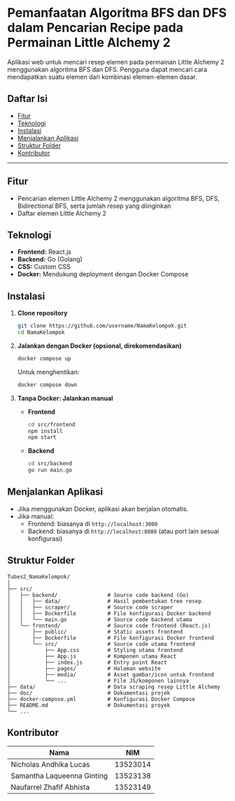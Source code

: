 # Pemanfaatan Algoritma BFS dan DFS dalam Pencarian Recipe pada Permainan Little Alchemy 2

Aplikasi web untuk mencari resep elemen pada permainan Little Alchemy 2 menggunakan algoritma BFS dan DFS. Pengguna dapat mencari cara mendapatkan suatu elemen dari kombinasi elemen-elemen dasar.

## Daftar Isi

- [Fitur](#fitur)
- [Teknologi](#teknologi)
- [Instalasi](#instalasi)
- [Menjalankan Aplikasi](#menjalankan-aplikasi)
- [Struktur Folder](#struktur-folder)
- [Kontributor](#kontributor)
---

## Fitur

- Pencarian elemen Little Alchemy 2 menggunakan algoritma BFS, DFS, Bidirectional BFS, serta jumlah resep yang diinginkan
- Daftar elemen Little Alchemy 2

## Teknologi

- **Frontend:** React.js
- **Backend:** Go (Golang)
- **CSS:** Custom CSS
- **Docker:** Mendukung deployment dengan Docker Compose

## Instalasi

1. **Clone repository**
    ```bash
    git clone https://github.com/username/NamaKelompok.git
    cd NamaKelompok
    ```

2. **Jalankan dengan Docker (opsional, direkomendasikan)**
    ```bash
    docker compose up
    ```
    Untuk menghentikan:
    ```bash
    docker compose down
    ```

3. **Tanpa Docker: Jalankan manual**
    - **Frontend**
        ```bash
        cd src/frontend
        npm install
        npm start
        ```
    - **Backend**
        ```bash
        cd src/backend
        go run main.go
        ```

## Menjalankan Aplikasi

- Jika menggunakan Docker, aplikasi akan berjalan otomatis.
- Jika manual:
    - Frontend: biasanya di `http://localhost:3000`
    - Backend: biasanya di `http://localhost:8080` (atau port lain sesuai konfigurasi)

## Struktur Folder

```
Tubes2_NamaKelompok/
│
├── src/
│   ├── backend/                # Source code backend (Go)
│   │   ├── data/               # Hasil pembentukan tree resep
│   │   ├── scraper/            # Source code scraper
│   │   ├── Dockerfile          # File konfigurasi Docker backend
│   │   └── main.go             # Source code backend utama
│   └── frontend/               # Source code frontend (React.js)
│       ├── public/             # Static assets frontend
│       ├── Dockerfile          # File konfigurasi Docker frontend
│       └── src/                # Source code utama frontend
│           ├── App.css         # Styling utama frontend
│           ├── App.js          # Komponen utama React
│           ├── index.js        # Entry point React
│           ├── pages/          # Halaman website
│           ├── media/          # Asset gambar/icon untuk frontend
│           └── ...             # File JS/komponen lainnya
├── data/                       # Data scraping resep Little Alchemy
├── doc/                        # Dokumentasi projek
├── docker-compose.yml          # Konfigurasi Docker Compose
├── README.md                   # Dokumentasi proyek
└── ...
```

## Kontributor

| Nama                          | NIM        |
|-------------------------------|------------|
| Nicholas Andhika Lucas        | 13523014   |
| Samantha Laqueenna Ginting    | 13523138   |
| Naufarrel Zhafif Abhista      | 13523149   |
